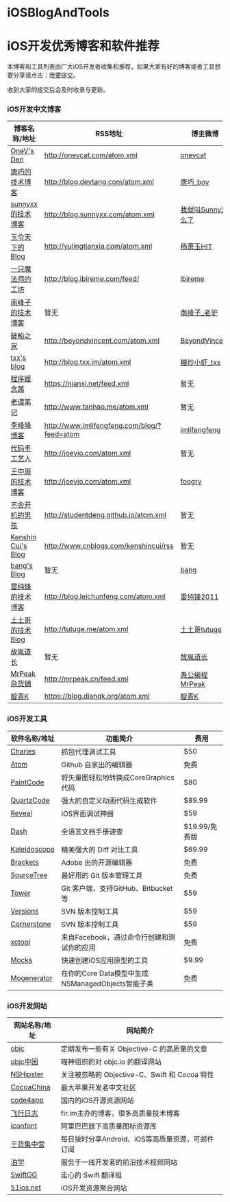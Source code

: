 # iOSBlogAndTools
iOS开发优秀博客和软件推荐
=========
本博客和工具列表由广大iOS开发者收集和推荐，如果大家有好的博客或者工具想要分享请点击：[我要提交](https://github.com/imlifengfeng/iOSBlogAndTools/issues/1)。

收到大家的提交后会及时收录与更新。


### iOS开发中文博客
博客名称/地址 | RSS地址 | 博主微博
----- | ----- | -----
[OneV's Den](http://onevcat.com) | <http://onevcat.com/atom.xml> | [onevcat](http://weibo.com/onevcat)
[唐巧的技术博客](http://blog.devtang.com) | <http://blog.devtang.com/atom.xml> | [唐巧_boy](http://weibo.com/tangqiaoboy)
[sunnyxx的技术博客](http://blog.sunnyxx.com/) | <http://blog.sunnyxx.com/atom.xml> | [我就叫Sunny怎么了](http://weibo.com/p/1005051364395395/info?mod=pedit_more)
[玉令天下的Blog](http://yulingtianxia.com) | <http://yulingtianxia.com/atom.xml> | [杨萧玉HIT](http://weibo.com/yulingtianxia)
[一只魔法师的工坊](http://blog.ibireme.com/) | <http://blog.ibireme.com/feed/> | [ibireme ](http://weibo.com/ibireme)
[南峰子的技术博客](http://southpeak.github.io) | 暂无 | [南峰子_老驴](http://weibo.com/touristdiary)
[破船之家](http://beyondvincent.com) | <http://beyondvincent.com/atom.xml> | [BeyondVincent ](http://weibo.com/beyondvincent)
[txx's blog](http://blog.txx.im) | <http://blog.txx.im/atom.xml> | [糖炒小虾_txx](http://weibo.com/rpplusplus)
[程序媛念茜](https://nianxi.net/) | <https://nianxi.net/feed.xml> | 暂无
[老谭笔记](http://www.tanhao.me/) | <http://www.tanhao.me/atom.xml> | 暂无
[李峰峰博客](http://www.imlifengfeng.com/blog/) | <http://www.imlifengfeng.com/blog/?feed=atom> | [imlifengfeng](http://weibo.com/devfeng/home)
[代码手工艺人](http://joeyio.com) | <http://joeyio.com/atom.xml> | 暂无
[王中周的技术博客](http://joeyio.com) | <http://joeyio.com/atom.xml> | [foogry](http://weibo.com/foogry)
[不会开机的男孩](http://studentdeng.github.io) | <http://studentdeng.github.io/atom.xml> | 暂无
[Kenshin Cui's Blog](http://www.cnblogs.com/kenshincui/) | <http://www.cnblogs.com/kenshincui/rss> | 暂无
[bang's Blog](http://blog.cnbang.net) | 暂无 | [bang](http://weibo.com/bang)
[雷纯锋的技术博客](http://blog.leichunfeng.com) | <http://blog.leichunfeng.com/atom.xml> | [雷纯锋2011](http://weibo.com/leichunfeng?is_hot=1)
[土土哥的技术Blog](http://tutuge.me) | <http://tutuge.me/atom.xml> | [土土哥tutuge](http://weibo.com/zekunyan?is_hot=1)
[故胤道长](http://www.jianshu.com/u/8d5b91490ca5) | 暂无 | [故胤道长](http://weibo.com/soapyigu)
[MrPeak杂货铺](http://mrpeak.cn) | <http://mrpeak.cn/feed.xml> | [愚公编程MrPeak](http://weibo.com/p/1005051993445913/info?mod=pedit_more)
[靛青K](https://blog.dianqk.org) | <https://blog.dianqk.org/atom.xml> | [靛青K](https://weibo.com/DianQK)



### iOS开发工具
软件名称/地址 | 功能简介 | 费用
----- | ----- | -----
[Charles](http://www.charlesproxy.com/) | 抓包代理调试工具 | $50
[Atom](https://atom.io/) | Github 自家出的编辑器 | 免费
[PaintCode](http://www.paintcodeapp.com/) | 将矢量图轻松地转换成CoreGraphics代码 | $80
[QuartzCode](http://www.quartzcodeapp.com) | 强大的自定义动画代码生成软件 | $89.99
[Reveal](https://revealapp.com) | iOS界面调试神器 | $59
[Dash](https://kapeli.com/dash) | 全语言文档手册速查 | $19.99/免费版
[Kaleidoscope](http://www.kaleidoscopeapp.com/) | 精美强大的 Diff 对比工具 | $69.99
[Brackets](http://brackets.io/) | Adobe 出的开源编辑器 | 免费
[SourceTree](https://www.sourcetreeapp.com) | 最好用的 Git 版本管理工具 | 免费
[Tower](https://www.git-tower.com/) | Git 客户端，支持GitHub、Bitbucket等 | $59
[Versions](http://versionsapp.com/) | SVN 版本控制工具 | $59
[Cornerstone](https://www.zennaware.com/cornerstone/) | SVN 版本控制工具 | $59
[xctool](https://github.com/facebook/xctool) | 来自Facebook，通过命令行创建和测试你的应用 | 免费
[Mocks](https://github.com/facebook/xctool) | 快速创建iOS应用原型的工具 | $9.99
[Mogenerator](http://rentzsch.github.com/mogenerator/) | 在你的Core Data模型中生成NSManagedObjects智能子类 | 免费


### iOS开发网站
网站名称/地址 | 网站简介
----- | -----
[objc](https://www.objc.io/) | 定期发布一些有关 Objective-C 的高质量的文章
[objc中国](http://objccn.io/) | 喵神组织的对 objc.io 的翻译网站
[NSHipster](http://nshipster.cn/) | 关注被忽略的 Objective-C、Swift 和 Cocoa 特性
[CocoaChina](http://www.cocoachina.com) | 最大苹果开发者中文社区
[code4app](http://www.code4app.com) | 国内的iOS开源资源网站
[飞行日志](http://blog.fir.im) | fir.im主办的博客，很多高质量技术博客
[iconfont](http://www.iconfont.cn) | 阿里巴巴旗下高质量图标资源库
[干货集中营](http://gank.io) | 每日按时分享Android、iOS等高质量资源，可邮件订阅
[泊学](https://boxueio.com) | 服务于一线开发者的前沿技术视频网站
[SwiftGG](http://swift.gg) | 走心的 Swift 翻译组
[51ios.net](http://www.51ios.net) | iOS开发资源聚合网站
